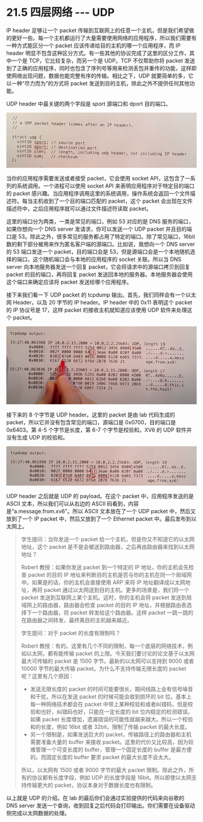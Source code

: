 # 21.5 四层网络 --- UDP

IP header 足够让一个 packet 传输到互联网上的任意一个主机，但是我们希望做的更好一些。每一个主机都运行了大量需要使用网络的应用程序，所以我们需要有一种方式能区分一个 packet 应该传递给目的主机的哪一个应用程序，而 IP header 明显不包含这种区分方式。有一些其他的协议完成了这里的区分工作，其中一个是 TCP，它比较复杂，而另一个是 UDP。TCP 不仅帮助你将 packet 发送到了正确的应用程序，同时也包含了序列号等用来检测丢包并重传的功能，这样即使网络出现问题，数据也能完整有序的传输。相比之下，UDP 就要简单的多，它以一种“尽力而为”的方式将 packet 发送到目的主机，除此之外不提供任何其他功能。

UDP header 中最关键的两个字段是 sport 源端口和 dport 目的端口。

![](<../assets/image (855).png>)

当你的应用程序需要发送或者接受 packet，它会使用 socket API，这包含了一系列的系统调用。一个进程可以使用 socket API 来表明应用程序对于特定目的端口的 packet 感兴趣。当应用程序调用这里的系统调用，操作系统会返回一个文件描述符。每当主机收到了一个目的端口匹配的 packet，这个 packet 会出现在文件描述符中，之后应用程序就可以通过文件描述符读取 packet。

这里的端口分为两类，一类是常见的端口，例如 53 对应的是 DNS 服务的端口，如果你想向一个 DNS server 发请求，你可以发送一个 UDP packet 并且目的端口是 53。除此之外，很多常见的服务都占用了特定的端口。除了常见端口，16bit 数的剩下部分被用来作为匿名客户端的源端口。比如说，我想向一个 DNS server 的 53 端口发送一个 packet，目的端口会是 53，但是源端口会是一个本地随机选择的端口，这个随机端口会与本地的应用程序的 socket 关联。所以当 DNS server 向本地服务器发送一个回复 packet，它会将请求中的源端口拷贝到回复 packet 的目的端口，再将回复 packet 发送回本地的服务器。本地服务器会使用这个端口来确定应该将 packet 发送给哪个应用程序。

接下来我们看一下 UDP packet 的 tcpdump 输出。首先，我们同样会有一个以太网 Header，以及 20 字节的 IP header。IP header 中的 0x11 表明这个 packet 的 IP 协议号是 17，这样 packet 的接收主机就知道应该使用 UDP 软件来处理这个 packet。

![](<../assets/image (676).png>)

接下来的 8 个字节是 UDP header。这里的 packet 是由 lab 代码生成的 packet，所以它并没有包含常见的端口，源端口是 0x0700，目的端口是 0x6403。第 4-5 个字节是长度，第 6-7 个字节是校验和。XV6 的 UDP 软件并没有生成 UDP 的校验和。

![](<../assets/image (850).png>)

UDP header 之后就是 UDP 的 payload。在这个 packet 中，应用程序发送的是 ASCII 文本，所以我们可以从右边的 ASCII 码看到，内容是“a.message.from.xv6”。所以 ASCII 文本放在了一个 UDP packet 中，然后又放到了一个 IP packet 中，然后又放到了一个 Ethernet packet 中。最后发布到以太网上。

> 学生提问：当你发送一个 packet 给一个主机，但是你又不知道它的以太网地址，这个 packet 是不是会被送到路由器，之后再由路由器来找到以太网地址？
>
> Robert 教授：如果你发送 packet 到一个特定的 IP 地址，你的主机会先检查 packet 的目的 IP 地址来判断目的主机是否与你的主机在同一个局域网中。如果是的话，你的主机会直接使用 ARP 来将 IP 地址翻译成以太网地址，再将 packet 通过以太网送到目的主机。更多的场景是，我们将一个 packet 发送到互联网上某个主机。这时，你的主机会将 packet 发送到局域网上的路由器，路由器会检查 packet 的目的 IP 地址，并根据路由表选择下一个路由器，将 packet 转发给这个路由器。这样 packet 一跳一跳的在路由器之间转发，最终离目的主机越来越近。
>
> 学生提问：对于 packet 的长度有限制吗？
>
> Robert 教授：有的。这里有几个不同的限制，每一个底层的网络技术，例如以太网，都有能传输 packet 的上限。今天我们要讨论的论文基于以太网最大可传输的 packet 是 1500 字节。最新的以太网可以支持到 9000 或者 10000 字节的最大传输 packet。为什么不支持传输无限长度的 packet 呢？这里有几个原因：
>
> - 发送无限长度的 packet 的时间可能要很长，期间线路上会有信号噪音和干扰，所以在发送 packet 的时候可能会收到损坏的 bit 位。基本上每一种网络技术都会在 packet 中带上某种校验和或者纠错码，但是校验和也好，纠错码也好，只能在一定长度的 bit 位内稳定的检测错误。如果 packet 长度增加，遗漏错误的可能性就越来越大。所以一个校验和的长度，例如 16bit 或者 32bit，限制了传输 packet 的最大长度。
> - 另一个限制是，如果发送巨大的 packet，传输路径上的路由器和主机需要准备大量的 buffer 来接收 packet。这里的代价又比较高，因为较难管理一个可变长度的 buffer，管理一个固定长度的 buffer 是最方便的。而固定长度的 buffer 要求 packet 的最大长度不会太大。
>
> 所以，以太网有 1500 或者 9000 字节的最大 packet 限制。除此之外，所有的协议都有长度字段，例如 UDP 的长度字段是 16bit。所以即使以太网支持传输更大的 packet，协议本身对于数据长度也有限制。

以上就是 UDP 的介绍。在 lab 的最后你们会通过实验提供的代码来向谷歌的 DNS server 发送一个查询，收到回复之后代码会打印输出。你们需要在设备驱动侧完成以太网数据的处理。
